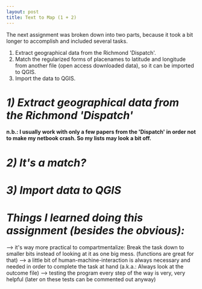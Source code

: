```yaml
---
layout: post
title: Text to Map (1 + 2)
---
```


The next assignment was broken down into two parts, because it took a bit longer to accomplish and included several tasks.
1) Extract geographical data from the Richmond 'Dispatch'.
2) Match the regularized forms of placenames to latitude and longitude from another file (open access downloaded data), so it can be imported to QGIS.
3) Import the data to QGIS.


# *1) Extract geographical data from the Richmond 'Dispatch'*
**n.b.: I usually work with only a few papers from the 'Dispatch' in order not to make my netbook crash. So my lists may look a bit off.**


# *2) It's a match?*


# *3) Import data to QGIS*



# *Things I learned doing this assignment (besides the obvious):*
--> it's way more practical to compartmentalize: Break the task down to smaller bits instead of looking at it as one big mess. (functions are great for that)
--> a little bit of human-machine-interaction is always necessary and needed in order to complete the task at hand (a.k.a.: Always look at the outcome file)
--> testing the program every step of the way is very, very helpful (later on these tests can be commented out anyway)